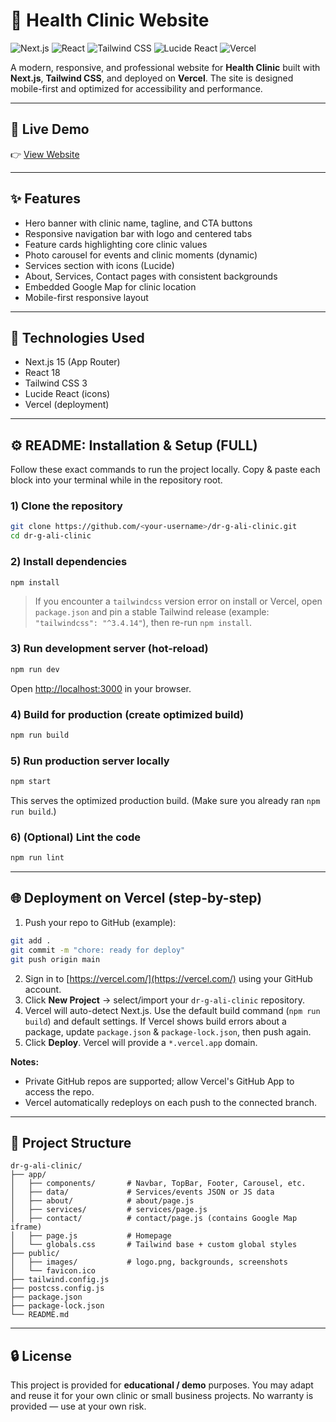 # 🌿 Health Clinic Website

![Next.js](https://img.shields.io/badge/Next.js-15-black?style=for-the-badge\&logo=next.js)
![React](https://img.shields.io/badge/React-18-61DAFB?style=for-the-badge\&logo=react\&logoColor=white)
![Tailwind CSS](https://img.shields.io/badge/Tailwind_CSS-3-38B2AC?style=for-the-badge\&logo=tailwind-css\&logoColor=white)
![Lucide React](https://img.shields.io/badge/Icons-LUCIDE-8A2BE2?style=for-the-badge\&logo=react\&logoColor=white)
![Vercel](https://img.shields.io/badge/Deployed_on-Vercel-black?style=for-the-badge\&logo=vercel)

A modern, responsive, and professional website for **Health Clinic** built with **Next.js**, **Tailwind CSS**, and deployed on **Vercel**. The site is designed mobile-first and optimized for accessibility and performance.

---

## 🚀 Live Demo

👉 [View Website](https://your-vercel-domain.vercel.app)

---

## ✨ Features

* Hero banner with clinic name, tagline, and CTA buttons
* Responsive navigation bar with logo and centered tabs
* Feature cards highlighting core clinic values
* Photo carousel for events and clinic moments (dynamic)
* Services section with icons (Lucide)
* About, Services, Contact pages with consistent backgrounds
* Embedded Google Map for clinic location
* Mobile-first responsive layout

---

## 🔧 Technologies Used

* Next.js 15 (App Router)
* React 18
* Tailwind CSS 3
* Lucide React (icons)
* Vercel (deployment)

---

## ⚙️ README: Installation & Setup (FULL)

Follow these exact commands to run the project locally. Copy & paste each block into your terminal while in the repository root.

### 1) Clone the repository

```bash
git clone https://github.com/<your-username>/dr-g-ali-clinic.git
cd dr-g-ali-clinic
```

### 2) Install dependencies

```bash
npm install
```

> If you encounter a `tailwindcss` version error on install or Vercel, open `package.json` and pin a stable Tailwind release (example: `"tailwindcss": "^3.4.14"`), then re-run `npm install`.

### 3) Run development server (hot-reload)

```bash
npm run dev
```

Open [http://localhost:3000](http://localhost:3000) in your browser.

### 4) Build for production (create optimized build)

```bash
npm run build
```

### 5) Run production server locally

```bash
npm start
```

This serves the optimized production build. (Make sure you already ran `npm run build`.)

### 6) (Optional) Lint the code

```bash
npm run lint
```

---

## 🌐 Deployment on Vercel (step-by-step)

1. Push your repo to GitHub (example):

```bash
git add .
git commit -m "chore: ready for deploy"
git push origin main
```

2. Sign in to [https://vercel.com/](https://vercel.com/) using your GitHub account.
3. Click **New Project** → select/import your `dr-g-ali-clinic` repository.
4. Vercel will auto-detect Next.js. Use the default build command (`npm run build`) and default settings. If Vercel shows build errors about a package, update `package.json` & `package-lock.json`, then push again.
5. Click **Deploy**. Vercel will provide a `*.vercel.app` domain.

**Notes:**

* Private GitHub repos are supported; allow Vercel's GitHub App to access the repo.
* Vercel automatically redeploys on each push to the connected branch.

---

## 📁 Project Structure

```
dr-g-ali-clinic/
├── app/
│   ├── components/       # Navbar, TopBar, Footer, Carousel, etc.
│   ├── data/             # Services/events JSON or JS data
│   ├── about/            # about/page.js
│   ├── services/         # services/page.js
│   ├── contact/          # contact/page.js (contains Google Map iframe)
│   ├── page.js           # Homepage
│   └── globals.css       # Tailwind base + custom global styles
├── public/
│   ├── images/           # logo.png, backgrounds, screenshots
│   └── favicon.ico
├── tailwind.config.js
├── postcss.config.js
├── package.json
├── package-lock.json
└── README.md
```

---

## 🔒 License

This project is provided for **educational / demo** purposes. You may adapt and reuse it for your own clinic or small business projects. No warranty is provided — use at your own risk.

